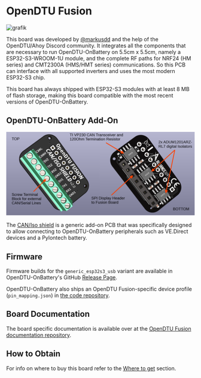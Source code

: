 # OpenDTU Fusion

![grafik](../assets/images/3rd_party/opendtu_fusion/overview.png)

This board was developed by [@markusdd](https://github.com/markusdd) and the
help of the OpenDTU/Ahoy Discord community. It integrates all the components
that are necessary to run OpenDTU-OnBattery on 5.5cm x 5.5cm, namely a
ESP32-S3-WROOM-1U module, and the complete RF paths for NRF24 (HM series) and
CMT2300A (HMS/HMT series) communications. So this PCB can interface with all
supported inverters and uses the most modern ESP32-S3 chip.

This board has always shipped with ESP32-S3 modules with at least 8 MB of flash
storage, making this board compatible with the most recent versions of
OpenDTU-OnBattery.

## OpenDTU-OnBattery Add-On

![grafik](../assets/images/3rd_party/opendtu_fusion/overview_CANIso.png)

The [CAN/Iso shield](https://github.com/markusdd/OpenDTUFusionDocs/blob/main/CANIso.md)
is a generic add-on PCB that was specifically designed to allow connecting to
OpenDTU-OnBattery peripherals such as VE.Direct devices and a Pylontech battery.

## Firmware

Firmware builds for the `generic_esp32s3_usb` variant are available in
OpenDTU-OnBattery's GitHub [Release
Page](https://github.com/helgeerbe/OpenDTU-OnBattery/releases).

OpenDTU-OnBattery also ships an OpenDTU Fusion-specific device profile
(`pin_mapping.json`) in [the code
repository](https://github.com/helgeerbe/OpenDTU-OnBattery/blob/master/docs/DeviceProfiles/opendtu_fusion.json).

## Board Documentation

The board specific documentation is available over at the [OpenDTU Fusion
documentation repository](https://github.com/markusdd/OpenDTUFusionDocs).

## How to Obtain

For info on where to buy this board refer to the [Where to
get](https://github.com/markusdd/OpenDTUFusionDocs#where-to-get) section.
